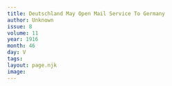 ```yaml
---
title: Deutschland May Open Mail Service To Germany
author: Unknown
issue: 8
volume: 11
year: 1916
month: 46
day: V
tags:
layout: page.njk
image:
---
```





